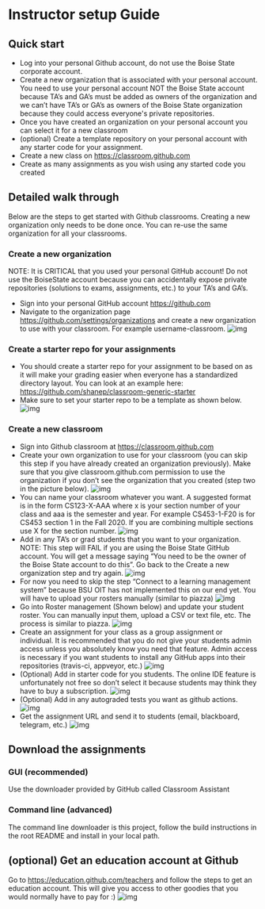 # Instructor setup Guide

## Quick start
- Log into your personal Github account, do not use the Boise State
  corporate account.
- Create a new organization that is associated with your personal
  account. You need to use your personal account NOT the Boise State
  account because TA’s and GA’s must be added as owners of the
  organization and we can’t have TA’s or GA’s as owners of the Boise
  State organization because they could access everyone's private
  repositories.
- Once you have created an organization on your personal account you
  can select it for a new classroom
- (optional) Create a template repository on your personal account
  with any starter code for your assignment.
- Create a new class on https://classroom.github.com
- Create as many assignments as you wish using any started code you
  created

## Detailed walk through

Below are the steps to get started with Github classrooms. Creating a
new organization only needs to be done once. You can re-use the same
organization for all your classrooms.

### Create a new organization

NOTE: It is CRITICAL that you used your personal GitHub account! Do
not use the BoiseState account because you can accidentally expose
private repositories (solutions to exams, assignments, etc.) to your
TA’s and GA’s.

- Sign into your personal GitHub account https://github.com
- Navigate to the organization page
  https://github.com/settings/organizations and create a new
  organization to use with your classroom. For example
  username-classroom.
![img](img/image1.png)

### Create a starter repo for your assignments

- You should create a starter repo for your assignment to be based on
as it will make your grading easier when everyone has a standardized
directory layout. You can look at an example here:
https://github.com/shanep/classroom-generic-starter
- Make sure to set your starter repo to be a template as shown below.
![img](img/image2.png)

### Create a new classroom

- Sign into Github classroom at https://classroom.github.com
- Create your own organization to use for your classroom (you can skip
  this step if you have already created an organization
  previously). Make sure that you give classroom.github.com permission
  to use the organization if you don’t see the organization that you
  created (step two in the picture below).
![img](img/image3.png)
- You can name your classroom whatever you want. A suggested format is
  in the form CS123-X-AAA where x is your section number of your
  class and aaa is the semester and year. For example CS453-1-F20 is
  for CS453 section 1 in the Fall 2020. If you are combining
  multiple sections use X for the section number.
![img](img/image4.png)
- Add in any TA’s or grad students that you want to your
  organization. NOTE: This step will FAIL if you are using the Boise
  State GitHub account. You will get a message saying “You need to be
  the owner of the Boise State account to do this”. Go back to the
  Create a new organization step and try again.
![img](img/image5.png)
- For now you need to skip the step “Connect to a learning management
  system” because BSU OIT has not implemented this on our end yet. You
  will have to upload your rosters manually (similar to piazza)
![img](img/image6.png)
- Go into Roster management (Shown below) and update your student
  roster. You can manually input them, upload a CSV or text file,
  etc. The process is similar to piazza.
![img](img/image7.png)
- Create an assignment for your class as a group assignment or
  individual. It is recommended that you do not give your students
  admin access unless you absolutely know you need that feature. Admin
  access is necessary if you want students to install any GitHub apps
  into their repositories (travis-ci, appveyor, etc.)
![img](img/image8.png)
- (Optional) Add in starter code for you students. The online IDE
  feature is unfortunately not free so don’t select it because
  students may think they have to buy a subscription.
![img](img/image9.png)
- (Optional) Add in any autograded tests you want as github actions.
![img](img/image10.png)
- Get the assignment URL and send it to students (email, blackboard,
  telegram, etc.)
![img](img/image11.png)

## Download the assignments

### GUI (recommended)

Use the downloader provided by GitHub called Classroom Assistant

### Command line (advanced)

The command line downloader is this project, follow the build
instructions in the root README and install in your local path.

## (optional) Get an education account at Github

Go to https://education.github.com/teachers and follow the steps to
get an education account. This will give you access to other goodies
that you would normally have to pay for :)
![img](img/image12.png)
